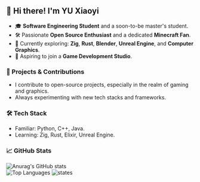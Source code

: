 ## 👋 Hi there! I'm YU Xiaoyi  
- 🎓 **Software Engineering Student** and a soon-to-be master's student.  
- 🛠️ Passionate **Open Source Enthusiast** and a dedicated **Minecraft Fan**.  
- 🌱 Currently exploring: **Zig**, **Rust**, **Blender**, **Unreal Engine**, and **Computer Graphics**.  
- 🎯 Aspiring to join a **Game Development Studio**.  

### 📂 Projects & Contributions  
- I contribute to open-source projects, especially in the realm of gaming and graphics.  
- Always experimenting with new tech stacks and frameworks.  

### 🛠️ Tech Stack  
- Familiar: Python, C++, Java.  
- Learning: Zig, Rust, Elixir, Unreal Engine.  

### 📈 GitHub Stats  
![Anurag's GitHub stats](http://github-profile-summary-cards.vercel.app/api/cards/profile-details?username=CaiNiao-Yi&theme=vision_friendly_dark)  
![Top Languages](http://github-profile-summary-cards.vercel.app/api/cards/repos-per-language?username=CaiNiao-Yi&theme=vision_friendly_dark)
![states](http://github-profile-summary-cards.vercel.app/api/cards/stats?username=CaiNiao-Yi&theme=vision_friendly_dark)
